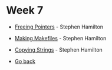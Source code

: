 # Week 7

- [Freeing Pointers](freeing-pointers.md) - Stephen Hamilton
- [Making Makefiles](makefile.md) - Stephen Hamilton
- [Copying Strings](copying-strings.md) - Stephen Hamilton

- [Go back](../README.md)
